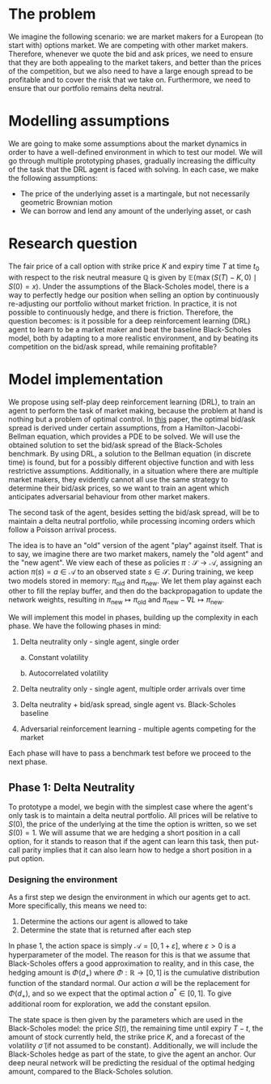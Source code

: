 # The problem
We imagine the following scenario: we are market makers for a European (to start with) options market. We are competing with other market makers. Therefore, whenever we quote the bid and ask prices, we need to ensure that they are both appealing to the market takers, and better than the prices of the competition, but we also need to have a large enough spread to be profitable and to cover the risk that we take on. Furthermore, we need to ensure that our portfolio remains delta neutral.

# Modelling assumptions
We are going to make some assumptions about the market dynamics in order to have a well-defined environment in which to test our model. We will go through multiple prototyping phases, gradually increasing the difficulty of the task that the DRL agent is faced with solving. In each case, we make the following assumptions:
- The price of the underlying asset is a martingale, but not necessarily geometric Brownian motion
- We can borrow and lend any amount of the underlying asset, or cash

# Research question
The fair price of a call option with strike price $K$ and expiry time $T$ at time $t_0$ with respect to the risk neutral measure $\mathbb{Q}$ is given by $\mathbb{E}(\max(S(T)-K, 0)\mid S(0)=x)$.
Under the assumptions of the Black-Scholes model, there is a way to perfectly hedge our position when selling an option by continuously re-adjusting our portfolio without market friction. In practice, it is not possible to continuously hedge, and there is friction. Therefore, the question becomes: is it possible for a deep reinforcement learning (DRL) agent to learn to be a market maker and beat the baseline Black-Scholes model, both by adapting to a more realistic environment, and by beating its competition on the bid/ask spread, while remaining profitable?

# Model implementation
We propose using self-play deep reinforcement learning (DRL), to train an agent to perform the task of market making, because the problem at hand is nothing but a problem of optimal control. In [this](https://math.nyu.edu/~avellane/HighFrequencyTrading.pdf) paper, the optimal bid/ask spread is derived under certain assumptions, from a Hamilton-Jacobi-Bellman equation, which provides a PDE to be solved. We will use the obtained solution to set the bid/ask spread of the Black-Scholes benchmark. By using DRL, a solution to the Bellman equation (in discrete time) is found, but for a possibly different objective function and with less restrictive assumptions. Additionally, in a situation where there are multiple market makers, they evidently cannot all use the same strategy to determine their bid/ask prices, so we want to train an agent which anticipates adversarial behaviour from other market makers.

The second task of the agent, besides setting the bid/ask spread, will be to maintain a delta neutral portfolio, while processing incoming orders which follow a Poisson arrival process.

The idea is to have an "old" version of the agent "play" against itself. That is to say, we imagine there are two market makers, namely the "old agent" and the "new agent". We view each of these as policies $\pi:\mathcal{S}\to\mathcal{A}$, assigning an action $\pi(s)=a\in\mathcal{A}$ to an observed state $s\in\mathcal{S}$. During training, we keep two models stored in memory: $\pi_\text{old}$ and $\pi_\text{new}$. We let them play against each other to fill the replay buffer, and then do the backpropagation to update the network weights, resulting in $\pi_\text{new}\mapsto\pi_\text{old}$ and $\pi_\text{new}-\nabla L\mapsto \pi_\text{new}$.

We will implement this model in phases, building up the complexity in each phase. We have the following phases in mind:

1. Delta neutrality only - single agent, single order

    a. Constant volatility
    
    b. Autocorrelated volatility
    
2. Delta neutrality only - single agent, multiple order arrivals over time
3. Delta neutrality + bid/ask spread, single agent vs. Black-Scholes baseline
4. Adversarial reinforcement learning - multiple agents competing for the market

Each phase will have to pass a benchmark test before we proceed to the next phase.

## Phase 1: Delta Neutrality
To prototype a model, we begin with the simplest case where the agent's only task is to maintain a delta neutral portfolio. All prices will be relative to $S(0)$, the price of the underlying at the time the option is written, so we set $S(0)=1$. We will assume that we are hedging a short position in a call option, for it stands to reason that if the agent can learn this task, then put-call parity implies that it can also learn how to hedge a short position in a put option.
### Designing the environment
As a first step we design the environment in which our agents get to act. More specifically, this means we need to:
1. Determine the actions our agent is allowed to take
2. Determine the state that is returned after each step

In phase 1, the action space is simply $\mathcal{A}=[0,1+\varepsilon]$, where $\varepsilon > 0$ is a hyperparameter of the model. The reason for this is that we assume that Black-Scholes offers a good approximation to reality, and in this case, the hedging amount is $\Phi(d_+)$ where $\Phi:\mathbb{R}\to[0,1]$ is the cumulative distribution function of the standard normal. Our action $a$ will be the replacement for $\Phi(d_+)$, and so we expect that the optimal action $a^*\in[0,1]$. To give additional room for exploration, we add the constant epsilon.

The state space is then given by the parameters which are used in the Black-Scholes model: the price $S(t)$, the remaining time until expiry $T-t$, the amount of stock currently held, the strike price $K$, and a forecast of the volatility $\widetilde{\sigma}$ (if not assumed to be constant). Additionally, we will include the Black-Scholes hedge as part of the state, to give the agent an anchor. Our deep neural network will be predicting the residual of the optimal hedging amount, compared to the Black-Scholes solution.
